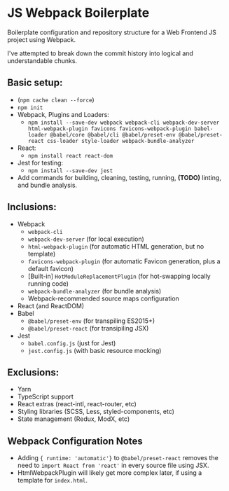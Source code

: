 JS Webpack Boilerplate
======================

Boilerplate configuration and repository structure for a Web Frontend JS project using Webpack.

I've attempted to break down the commit history into logical and understandable chunks.

## Basic setup:

* (`npm cache clean --force`)
* `npm init`
* Webpack, Plugins and Loaders:
	* `npm install --save-dev webpack webpack-cli webpack-dev-server html-webpack-plugin favicons favicons-webpack-plugin babel-loader @babel/core @babel/cli @babel/preset-env @babel/preset-react css-loader style-loader webpack-bundle-analyzer`
* React:
	* `npm install react react-dom`
* Jest for testing:
	* `npm install --save-dev jest`
* Add commands for building, cleaning, testing, running, **(TODO)** linting, and bundle analysis.

## Inclusions:

* Webpack
	* `webpack-cli`
	* `webpack-dev-server` (for local execution)
	* `html-webpack-plugin` (for automatic HTML generation, but no template)
	* `favicons-webpack-plugin` (for automatic Favicon generation, plus a default favicon)
	* \[Built-in\] `HotModuleReplacementPlugin` (for hot-swapping locally running code)
	* `webpack-bundle-analyzer` (for bundle analysis)
	* Webpack-recommended source maps configuration
* React (and ReactDOM)
* Babel
	* `@babel/preset-env` (for transpiling ES2015+)
	* `@babel/preset-react` (for transipiling JSX)
* Jest
	* `babel.config.js` (just for Jest)
	* `jest.config.js` (with basic resource mocking)

## Exclusions:

* Yarn
* TypeScript support
* React extras (react-intl, react-router, etc)
* Styling libraries (SCSS, Less, styled-components, etc)
* State management (Redux, ModX, etc)

## Webpack Configuration Notes

* Adding `{ runtime: 'automatic'}` to `@babel/preset-react` removes the need to `import React from 'react'` in every source file using JSX.
* HtmlWebpackPlugin will likely get more complex later, if using a template for `index.html`.
